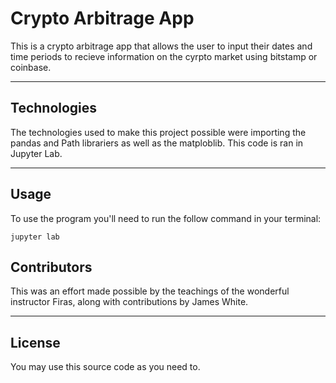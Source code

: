 # Crypto Arbitrage App

This is a crypto arbitrage app that allows the user to input their dates and time periods to recieve information on the cyrpto market using bitstamp or coinbase.

---

## Technologies

The technologies used to make this project possible were importing the pandas and Path librariers as well as the matploblib.  This code is ran in Jupyter Lab.

---

## Usage

To use the program you'll need to run the follow command in your terminal:

```
jupyter lab

```

## Contributors

This was an effort made possible by the teachings of the wonderful instructor Firas, along with contributions by James White.

---

## License

You may use this source code as you need to.
